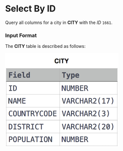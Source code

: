 # Select By ID
Query all columns for a city in **CITY** with the *ID* `1661`.
### Input Format
The **CITY** table is described as follows:

![CITY Table](image.jpg)
